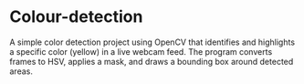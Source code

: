 # Colour-detection
A simple color detection project using OpenCV that identifies and highlights a specific color (yellow) in a live webcam feed. The program converts frames to HSV, applies a mask, and draws a bounding box around detected areas.
